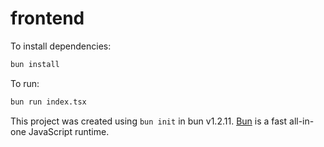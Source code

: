 # frontend

To install dependencies:

```bash
bun install
```

To run:

```bash
bun run index.tsx
```

This project was created using `bun init` in bun v1.2.11. [Bun](https://bun.sh) is a fast all-in-one JavaScript runtime.
